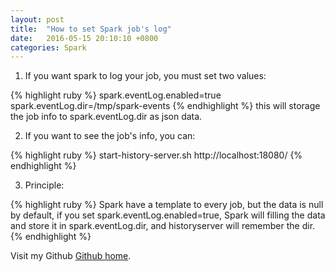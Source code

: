 ```yaml
---
layout: post
title:  "How to set Spark job's log"
date:   2016-05-15 20:10:10 +0800
categories: Spark
---
```

1. If you want spark to log your job, you must set two values:

{% highlight ruby %}
spark.eventLog.enabled=true
spark.eventLog.dir=/tmp/spark-events
{% endhighlight %}
this will storage the job info to spark.eventLog.dir as json data.

2. If you want to see the job's info, you can:

{% highlight ruby %}
start-history-server.sh
http://localhost:18080/
{% endhighlight %}

3. Principle:

{% highlight ruby %}
Spark have a template to every job, but the data is null by default,
if you set spark.eventLog.enabled=true, Spark will filling the data and store it
in spark.eventLog.dir, and historyserver will remember the dir.
{% endhighlight %}

Visit my Github [Github home][github-home].

[github-home]: https://github.com/IdleFellow

